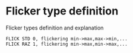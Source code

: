 # Flicker type definition 

Flicker types definition and explanation

```
FLICK STD 0, flickering min->max,max->min,...
FLICK RAZ 1, flickering min->max,min->max,...
```



